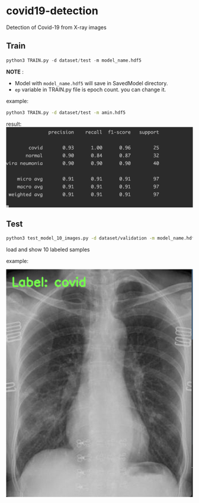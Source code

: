 # covid19-detection
Detection of Covid-19 from X-ray images

## Train
``` python
python3 TRAIN.py -d dataset/test -m model_name.hdf5
```
**NOTE** :
- Model with `model_name.hdf5` will save in SavedModel directory.
- `ep` variable in TRAIN.py file is epoch count. you can change it.

example:
```sh
python3 TRAIN.py -d dataset/test -m amin.hdf5
```
result:
![train result](/ReadmeImages/train_result.png)

## Test 
``` sh
python3 test_model_10_images.py -d dataset/validation -m model_name.hdf5
```
load and show 10 labeled samples

example:

![test result](/ReadmeImages/example_1.png)

 